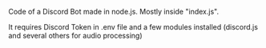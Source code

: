 Code of a Discord Bot made in node.js.
Mostly inside "index.js".

It requires Discord Token in .env file and a few modules installed
(discord.js and several others for audio processing)
